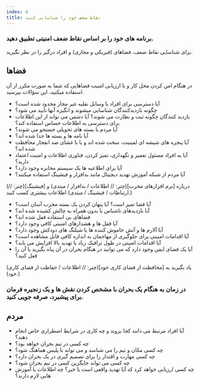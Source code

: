 ```yaml
---
index: 4
title: نقاط ضعف خود را شناسایی کنید
---
```

### برنامه های خود را بر اساس نقاط ضعف امنیتی تطبیق دهید.

برای شناسایی نقاط ضعف، فضاهای (فیزیکی و مجازی) و افراد درگیر را در نظر بگیرید.

## فضاها

در هنگام امن کردن محل کار و یا ارزیابی امنیت فضاهایی که شما به صورت مکرر از آن استفاده میکنید، این سؤالات بپرسید.

* آیا دسترسی برای افراد یا وسایل نقلیه غیر مجاز محدود شده است؟
* چگونه بازدیدکنندگان شناسایی میشوند و انگیزه آنها تأیید می شود؟
* بازدید کنندگان چگونه ثبت و نظارت می شوند؟ آیا دشمن می تواند از این اطلاعات برای دسترسی به اطلاعات حساس استفاده کند؟
* آیا مردم یا بسته های تحویلی جستجو می شوند؟
* آیا نامه ها و بسته ها جدا شده اند؟
* آیا پنجره های شیشه ای لمینیت، سخت شده اند و یا با غشای ضد انفجار محافظت شده اند؟
* آیا به افراد مسئول تعمیر و نگهداری، تمیز کردن، فناوری اطلاعات و امنیت اعتماد دارید؟
* آیا برای اطلاعیه ها یک سیستم مخابره وجود دارد؟
* آیا مردم  از شبکه آموزش تهدید دیجیتال مانند بدافزار و فیشینگ استفاده میکنند؟

(درباره [نرم افزارهای مخرب](چتر: // اطلاعات / بدافزار / مبتدی) و [فیشینگ](چتر: // ارتباطات / فیشینگ / مبتدی) اطلاعات بیشتری کسب کنید.)

* آیا فضا تمیز است؟ آیا پنهان کردن یک بسته مخرب آسان است؟
* آیا بازدیدهای ناشناس یا بدون همراه به چالش کشیده شده اند؟
* فضاهای بی استفاده قفل شده اند؟
* آیا قفل ها و هشدارهای امنیتی کافی وجود دارد؟
* آیا آلارم ها و آتش خاموش کننده ها یا شیلنگ های دودکش وجود دارد؟
* آیا اقدامات امنیتی برای جلوگیری از مهاجمان به اندازه کافی قابل مشاهده است؟
* آیا اقدامات امنیتی در طول ترافیک زیاد یا تهدید بالا افزایش می یابد؟
* آیا یک فضای ایمن وجود دارد که می توانید در هنگام بحران در آن پناه بگیرید یا آن را قفل کنید؟

(یاد بگیرید به [محافظت از فضای کاری خود](چتر: // اطلاعات / حفاظت از فضای کاری خود).)

### در زمان به هنگام یک بحران با مشخص کردن نقش ها و یک زنجیره فرمان برای پیشبرد، صرفه جویی کنید. 

## مردم

* آیا افراد مرتبط می دانند کجا بروند و چه کاری در شرایط اضطراری خاص انجام دهند؟
* چه کسی در تیم بحران خواهد بود؟
* چه کسی مکان و تیم را می شناسد و می تواند با پلیس هماهنگ شود؟
* چه کسی مهارت و اقتدار را برای تصمیم گیری در یک بحران دارد؟
* چه کسی می تواند جایگزین کسی در تیم بحران شود؟
* چه کسی ارزیابی خواهد کرد که آیا تهدید واقعی است یا خیر؟ چه اطلاعات یا آموزش هایی لازم دارند؟